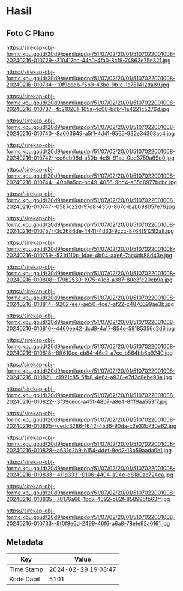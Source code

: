 # Hasil

## Foto C Plano

https://sirekap-obj-formc.kpu.go.id/20d9/pemilu/pdpr/51/07/02/20/01/5107022001008-20240216-010729--310417cc-44a0-4fa0-8c19-74863e75e321.jpg

https://sirekap-obj-formc.kpu.go.id/20d9/pemilu/pdpr/51/07/02/20/01/5107022001008-20240216-010734--10f9cedb-f5b9-43be-9b1c-1e751412da89.jpg

https://sirekap-obj-formc.kpu.go.id/20d9/pemilu/pdpr/51/07/02/20/01/5107022001008-20240216-010737--fb210201-165a-4c08-bdbf-1e4221c5276d.jpg

https://sirekap-obj-formc.kpu.go.id/20d9/pemilu/pdpr/51/07/02/20/01/5107022001008-20240216-010740--8a603649-a5f1-4d41-9565-932e34308ac4.jpg

https://sirekap-obj-formc.kpu.go.id/20d9/pemilu/pdpr/51/07/02/20/01/5107022001008-20240216-010742--ed6cb96d-a50b-4c8f-91ae-0bd3759a69d0.jpg

https://sirekap-obj-formc.kpu.go.id/20d9/pemilu/pdpr/51/07/02/20/01/5107022001008-20240216-010744--40b8a5cc-bc49-4056-9bd4-a35c8977bcbc.jpg

https://sirekap-obj-formc.kpu.go.id/20d9/pemilu/pdpr/51/07/02/20/01/5107022001008-20240216-010747--0587c22d-97d8-4356-867c-bab698057e76.jpg

https://sirekap-obj-formc.kpu.go.id/20d9/pemilu/pdpr/51/07/02/20/01/5107022001008-20240216-010757--3c3686de-4441-4d33-9ccc-8764f91292a8.jpg

https://sirekap-obj-formc.kpu.go.id/20d9/pemilu/pdpr/51/07/02/20/01/5107022001008-20240216-010759--531d110c-1dae-4b04-aae6-7ac4cb88d43e.jpg

https://sirekap-obj-formc.kpu.go.id/20d9/pemilu/pdpr/51/07/02/20/01/5107022001008-20240216-010808--179b2530-1975-41c3-a387-80e3fc20eb9a.jpg

https://sirekap-obj-formc.kpu.go.id/20d9/pemilu/pdpr/51/07/02/20/01/5107022001008-20240216-010814--92027ee7-ae50-4ce7-af22-c4876699ae3b.jpg

https://sirekap-obj-formc.kpu.go.id/20d9/pemilu/pdpr/51/07/02/20/01/5107022001008-20240216-010816--4460ee42-dcd8-4a17-854e-58185356c2d6.jpg

https://sirekap-obj-formc.kpu.go.id/20d9/pemilu/pdpr/51/07/02/20/01/5107022001008-20240216-010818--8ff610ce-cb84-46e2-a7cc-b564bb6b9240.jpg

https://sirekap-obj-formc.kpu.go.id/20d9/pemilu/pdpr/51/07/02/20/01/5107022001008-20240216-010821--c1921c85-5fb8-4e6a-a938-e7d2c8ebe93a.jpg

https://sirekap-obj-formc.kpu.go.id/20d9/pemilu/pdpr/51/07/02/20/01/5107022001008-20240216-010822--3f39cecc-a45f-48b7-a8e4-8fff9aa553f7.jpg

https://sirekap-obj-formc.kpu.go.id/20d9/pemilu/pdpr/51/07/02/20/01/5107022001008-20240216-010825--cedc3286-1642-45d6-90da-c2e32b730e62.jpg

https://sirekap-obj-formc.kpu.go.id/20d9/pemilu/pdpr/51/07/02/20/01/5107022001008-20240216-010828--a631d2b9-b154-4def-9ed2-13b59aada0e1.jpg

https://sirekap-obj-formc.kpu.go.id/20d9/pemilu/pdpr/51/07/02/20/01/5107022001008-20240216-010833--411d3331-0106-4404-a94c-d8180ac724ca.jpg

https://sirekap-obj-formc.kpu.go.id/20d9/pemilu/pdpr/51/07/02/20/01/5107022001008-20240216-010835--70176a66-1bd7-4392-b82f-858995fb63ff.jpg

https://sirekap-obj-formc.kpu.go.id/20d9/pemilu/pdpr/51/07/02/20/01/5107022001008-20240216-010733--8f0f8e6d-2499-46f6-a6a8-78efe92a0161.jpg


## Metadata

| Key        | Value               |
| ---------- | ------------------- |
| Time Stamp | 2024-02-29 19:03:47 |
| Kode Dapil | 5101                |



